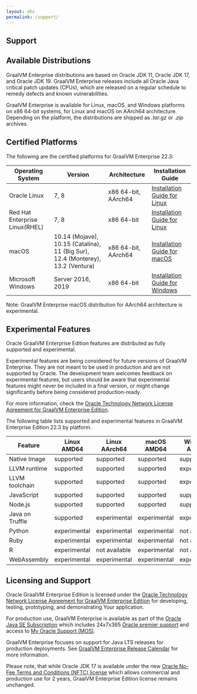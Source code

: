 ```yaml
---
layout: ohc
permalink: /support/
---
```


## Support

## Available Distributions

GraalVM Enterprise distributions are based on Oracle JDK 11, Oracle JDK 17, and Oracle JDK 19.
GraalVM Enterprise releases include all Oracle Java critical patch updates (CPUs), which are released on a regular schedule to remedy defects and known vulnerabilities.

GraalVM Enterprise is available for Linux, macOS, and Windows platforms on x86 64-bit systems, for Linux and macOS on AArch64 architecture.
Depending on the platform, the distributions are shipped as *.tar.gz* or *.zip* archives.

## Certified Platforms

The following are the certified platforms for GraalVM Enterprise 22.3:

| Operating System 	| Version 	| Architecture 	| Installation Guide 	|
|------------------------------------	|--------------	|--------------	|-------------------------------------------------------------------------------------------------------------------------------------------------------------------------------------	|
| Oracle Linux 	| 7, 8 	| x86 64-bit, AArch64| [Installation Guide for Linux](../getting-started/graalvm-enterprise/oci/installation-compute-instance-with-OL.md) 	|
| Red Hat Enterprise Linux(RHEL) 	| 7, 8 	| x86 64-bit 	| [Installation Guide for Linux](../getting-started/graalvm-enterprise/installation-linux.md) 	|
| macOS 	| 10.14 (Mojave), 10.15 (Catalina), 11 (Big Sur), 12.4 (Monterey), 13.2 (Ventura)	| x86 64-bit, AArch64	| [Installation Guide for macOS](../getting-started/graalvm-enterprise/installation-macos.md) 	|
| Microsoft Windows 	| Server 2016, 2019	| x86 64-bit 	| [Installation Guide for Windows](../getting-started/graalvm-enterprise/installation-windows.md) 	|

Note: GraalVM Enterprise macOS distribution for AArch64 architecture is experimental.

## Experimental Features

Oracle GraalVM Enterprise Edition features are distributed as fully supported and experimental.

Experimental features are being considered for future versions of GraalVM Enterprise.
They are not meant to be used in production and are not supported by Oracle.
The development team welcomes feedback on experimental features, but users should be aware that experimental features might never be included in a final version, or might change significantly before being considered production-ready.

For more information, check the [Oracle Technology Network License Agreement for GraalVM Enterprise Edition](https://www.oracle.com/downloads/licenses/graalvm-otn-license.html).

The following table lists supported and experimental features in GraalVM Enterprise Edition 22.3 by platform.

| Feature         | Linux AMD64   | Linux AArch64 | macOS AMD64   | Windows AMD64 |
|-----------------|---------------|---------------|---------------|---------------|
| Native Image    | supported     | supported     | supported     | supported     |
| LLVM runtime    | supported     | supported     | supported     | experimental  |
| LLVM toolchain  | supported     | supported     | supported     | experimental  |
| JavaScript      | supported     | supported     | supported     | supported     |
| Node.js         | supported     | supported     | supported     | supported     |
| Java on Truffle | supported     | experimental  | experimental  | experimental  |
| Python          | experimental  | experimental  | experimental  | not available |
| Ruby            | experimental  | experimental  | experimental  | not available |
| R               | experimental  | not available | experimental  | not available |
| WebAssembly     | experimental  | experimental  | experimental  | experimental  |


## Licensing and Support

Oracle GraalVM Enterprise Edition is licensed under the [Oracle Technology Network License Agreement for GraalVM Enterprise Edition](https://www.oracle.com/downloads/licenses/graalvm-otn-license.html) for developing, testing, prototyping, and demonstrating Your application.

For production use, GraalVM Enterprise is available as part of the [Oracle Java SE Subscription](https://www.oracle.com/uk/java/java-se-subscription/) which includes 24x7x365 [Oracle premier support](https://www.oracle.com/support/premier/) and access to [My Oracle Support (MOS)](https://www.oracle.com/support/).

GraalVM Enterprise focuses on support for Java LTS releases for production deployments.
See [GraalVM Enterprise Release Calendar](../../release-notes/enterprise/graalvm-ee-release-calendar.md) for more information.

Please note, that while Oracle JDK 17 is available under the new [Oracle No-Fee Terms and Conditions (NFTC) license](https://www.oracle.com/downloads/licenses/no-fee-license.html) which allows commercial and production use for 2 years, GraalVM Enterprise Edition license remains unchanged.